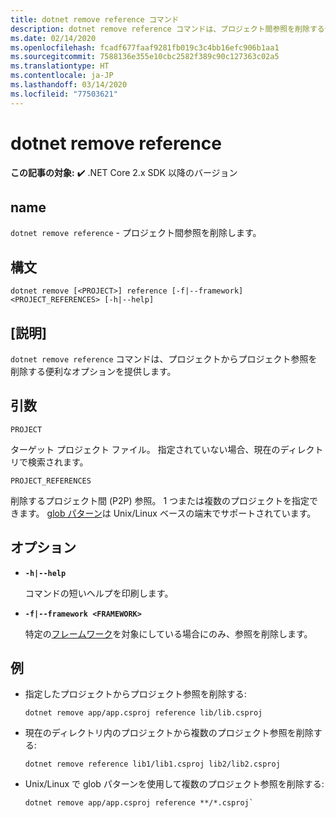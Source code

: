 ```yaml
---
title: dotnet remove reference コマンド
description: dotnet remove reference コマンドは、プロジェクト間参照を削除する便利なオプションを提供します。
ms.date: 02/14/2020
ms.openlocfilehash: fcadf677faaf9281fb019c3c4bb16efc906b1aa1
ms.sourcegitcommit: 7588136e355e10cbc2582f389c90c127363c02a5
ms.translationtype: HT
ms.contentlocale: ja-JP
ms.lasthandoff: 03/14/2020
ms.locfileid: "77503621"
---
```

# <a name="dotnet-remove-reference"></a>dotnet remove reference

**この記事の対象:** ✔️ .NET Core 2.x SDK 以降のバージョン

## <a name="name"></a>name

`dotnet remove reference` - プロジェクト間参照を削除します。

## <a name="synopsis"></a>構文

```dotnetcli
dotnet remove [<PROJECT>] reference [-f|--framework] <PROJECT_REFERENCES> [-h|--help]
```

## <a name="description"></a>[説明]

`dotnet remove reference` コマンドは、プロジェクトからプロジェクト参照を削除する便利なオプションを提供します。

## <a name="arguments"></a>引数

`PROJECT`

ターゲット プロジェクト ファイル。 指定されていない場合、現在のディレクトリで検索されます。

`PROJECT_REFERENCES`

削除するプロジェクト間 (P2P) 参照。 1 つまたは複数のプロジェクトを指定できます。 [glob パターン](https://en.wikipedia.org/wiki/Glob_(programming))は Unix/Linux ベースの端末でサポートされています。

## <a name="options"></a>オプション

- **`-h|--help`**

  コマンドの短いヘルプを印刷します。

- **`-f|--framework <FRAMEWORK>`**

  特定の[フレームワーク](../../standard/frameworks.md)を対象にしている場合にのみ、参照を削除します。

## <a name="examples"></a>例

- 指定したプロジェクトからプロジェクト参照を削除する:

  ```dotnetcli
  dotnet remove app/app.csproj reference lib/lib.csproj
  ```

- 現在のディレクトリ内のプロジェクトから複数のプロジェクト参照を削除する:

  ```dotnetcli
  dotnet remove reference lib1/lib1.csproj lib2/lib2.csproj
  ```

- Unix/Linux で glob パターンを使用して複数のプロジェクト参照を削除する:

  ```dotnetcli
  dotnet remove app/app.csproj reference **/*.csproj`
  ```
